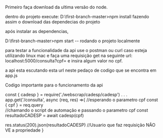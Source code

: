 Primeiro faça download da ultima versão do node.

dentro do projeto execute:
D:\first-branch-master>npm install    fazendo assim o download das dependecias do projeto

após instalar as dependencias,

D:\first-branch-master>npm start     -- rodando o projeto localmente

para testar a funcionalidade da api use o postman ou curl caso esteja utilizando linux mac
e faça uma requisição get na seguinte url: localhost:5000/consulta?cpf= e insira algum valor no cpf.

a api esta escutando esta url neste pedaço de codigo que se encontra em app.js


Codigo importante para o funcionamento da api

const { cadesp } = require('./webscrap/cadesp/cadesp')
.
.
.
app.get('/consulta', async (req, res) =>{
  //esperando o parametro cpf
  const { cpf } = req.query  
  //chamando o script de automação e passando o parametro cpf
  const resultadoCADESP = await cadesp(cpf)
  
  res.status(200).json(resultadoCADESP)  //Usuario que faz requisição NÃO VE a propriedade
}

